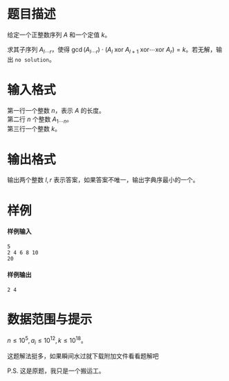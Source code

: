 
# 题目描述

给定一个正整数序列 $A$ 和一个定值 $k$。

求其子序列 $A_{l\cdots r}$，使得 $\gcd(A_{l\cdots r})\cdot(A_l\ \mathrm{xor} \ A_{l+1}\ \mathrm{xor} \cdots \mathrm{xor} \ A_r)=k$。若无解，输出 `no solution`。

# 输入格式

第一行一个整数 $n$，表示 $A$ 的长度。  
第二行 $n$ 个整数 $A_{1\cdots n}$。  
第三行一个整数 $k$。

# 输出格式

输出两个整数 $l,r$ 表示答案，如果答案不唯一，输出字典序最小的一个。

# 样例

#### 样例输入
```plain
5
2 4 6 8 10
20
```

#### 样例输出
```plain
2 4
```

# 数据范围与提示

$n\leq10^5,a_i\leq 10^{12},k\leq 10^{18}$。

这题解法挺多，如果瞬间水过就下载附加文件看看题解吧

P.S. 这是原题，我只是一个搬运工。

